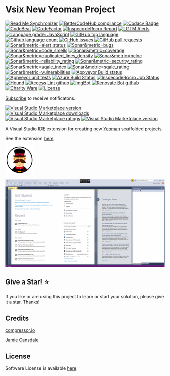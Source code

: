 # Vsix New Yeoman Project

<!--BadgesSTART-->
<!-- Powered by https://github.com/GregTrevellick/ReadMeSynchronizer -->
[![Read Me Synchronizer](https://img.shields.io/badge/-powered%20by%20ReadMeSynchronizer-brightgreen.svg)](https://github.com/GregTrevellick/ReadMeSynchronizer)
[![BetterCodeHub compliance](https://bettercodehub.com/edge/badge/GregTrevellick/VsixNewYeomanProject?branch=master)](https://bettercodehub.com/results/GregTrevellick/VsixNewYeomanProject)
[![Codacy Badge](https://api.codacy.com/project/badge/Grade/b7496ea552ed4856b6875d1412dbe48f)](https://www.codacy.com/project/gtrevellick/VsixNewYeomanProject/dashboard?utm_source=github.com&amp;utm_medium=referral&amp;utm_content=GregTrevellick/VsixNewYeomanProject&amp;utm_campaign=Badge_Grade_Dashboard)
[![CodeBeat](https://codebeat.co/badges/undefined)](https://codebeat.co/projects/github-com-gregtrevellick-vsixnewyeomanproject-master)
[![CodeFactor](https://www.codefactor.io/repository/github/GregTrevellick/VsixNewYeomanProject/badge)](https://www.codefactor.io/repository/github/GregTrevellick/VsixNewYeomanProject)
[![InspecodeRocro Report](https://inspecode.rocro.com/badges/github.com/GregTrevellick/VsixNewYeomanProject/report?token=oipmdrN2Gy-tPGQshVJv1QsQscjeGd-chBeao8AF81U)](https://inspecode.rocro.com/reports/github.com/GregTrevellick/VsixNewYeomanProject/branch/master/summary)
[![LGTM Alerts](https://img.shields.io/lgtm/alerts/g/GregTrevellick/VsixNewYeomanProject.svg?logo=lgtm&logoWidth=18)](https://lgtm.com/projects/g/GregTrevellick/VsixNewYeomanProject/alerts/)
[![Language grade: JavaScript](https://img.shields.io/lgtm/grade/javascript/g/GregTrevellick/VsixNewYeomanProject.svg?logo=lgtm&logoWidth=18)](https://lgtm.com/projects/g/GregTrevellick/VsixNewYeomanProject/context:javascript)
[![GitHub top language](https://img.shields.io/github/languages/top/GregTrevellick/VsixNewYeomanProject.svg)](https://github.com/GregTrevellick/VsixNewYeomanProject)
[![Github language count](https://img.shields.io/github/languages/count/GregTrevellick/VsixNewYeomanProject.svg)](https://github.com/GregTrevellick/VsixNewYeomanProject)
[![GitHub issues](https://img.shields.io/github/issues-raw/GregTrevellick/VsixNewYeomanProject.svg)](https://github.com/GregTrevellick/VsixNewYeomanProject/issues)
[![GitHub pull requests](https://img.shields.io/github/issues-pr-raw/GregTrevellick/VsixNewYeomanProject.svg)](https://github.com/GregTrevellick/VsixNewYeomanProject/pulls)
[![Sonar&metric=alert_status](https://sonarcloud.io/api/project_badges/measure?project=VsixNewYeomanProject&metric=alert_status)](https://sonarcloud.io/dashboard?id=VsixNewYeomanProject)
[![Sonar&metric=bugs](https://sonarcloud.io/api/project_badges/measure?project=VsixNewYeomanProject&metric=bugs)](https://sonarcloud.io/component_measures?id=VsixNewYeomanProject&metric=bugs)
[![Sonar&metric=code_smells](https://sonarcloud.io/api/project_badges/measure?project=VsixNewYeomanProject&metric=code_smells)](https://sonarcloud.io/component_measures?id=VsixNewYeomanProject&metric=code_smells)
[![Sonar&metric=coverage](https://sonarcloud.io/api/project_badges/measure?project=VsixNewYeomanProject&metric=coverage)](https://sonarcloud.io/component_measures?id=VsixNewYeomanProject&metric=Coverage)
[![Sonar&metric=duplicated_lines_density](https://sonarcloud.io/api/project_badges/measure?project=VsixNewYeomanProject&metric=duplicated_lines_density)](https://sonarcloud.io/component_measures?id=VsixNewYeomanProject&metric=duplicated_lines)
[![Sonar&metric=ncloc](https://sonarcloud.io/api/project_badges/measure?project=VsixNewYeomanProject&metric=ncloc)](https://sonarcloud.io/component_measures?id=VsixNewYeomanProject&metric=ncloc)
[![Sonar&metric=reliability_rating](https://sonarcloud.io/api/project_badges/measure?project=VsixNewYeomanProject&metric=reliability_rating)](https://sonarcloud.io/component_measures?id=VsixNewYeomanProject&metric=reliability_rating)
[![Sonar&metric=security_rating](https://sonarcloud.io/api/project_badges/measure?project=VsixNewYeomanProject&metric=security_rating)](https://sonarcloud.io/component_measures?id=VsixNewYeomanProject&metric=security_rating)
[![Sonar&metric=sqale_index](https://sonarcloud.io/api/project_badges/measure?project=VsixNewYeomanProject&metric=sqale_index)](https://sonarcloud.io/component_measures?id=VsixNewYeomanProject&metric=sqale_index)
[![Sonar&metric=sqale_rating](https://sonarcloud.io/api/project_badges/measure?project=VsixNewYeomanProject&metric=sqale_rating)](https://sonarcloud.io/component_measures?id=VsixNewYeomanProject&metric=sqale_rating)
[![Sonar&metric=vulnerabilities](https://sonarcloud.io/api/project_badges/measure?project=VsixNewYeomanProject&metric=vulnerabilities)](https://sonarcloud.io/component_measures?id=VsixNewYeomanProject&metric=vulnerabilities)
[![Appveyor Build status](https://ci.appveyor.com/api/projects/status/awv70p92uu0u84k9?svg=true)](https://ci.appveyor.com/project/GregTrevellick/VsixNewYeomanProject)
[![Appveyor unit tests](https://img.shields.io/appveyor/tests/GregTrevellick/VsixNewYeomanProject.svg)](https://ci.appveyor.com/project/GregTrevellick/VsixNewYeomanProject/build/tests)
[![Azure Build Status](https://gregtrevellick.visualstudio.com/VsixNewYeomanProject/_apis/build/status/VsixNewYeomanProject)](https://gregtrevellick.visualstudio.com/VsixNewYeomanProject/_build/latest?definitionId=17)
[![InspecodeRocro Job Status](https://inspecode.rocro.com/badges/github.com/GregTrevellick/VsixNewYeomanProject/status?token=oipmdrN2Gy-tPGQshVJv1QsQscjeGd-chBeao8AF81U)](https://inspecode.rocro.com/jobs/github.com/GregTrevellick/VsixNewYeomanProject/latest?completed=true)
[![Hound](https://img.shields.io/badge/hound_ci-checked-brightgreen.svg)](https://houndci.com/)
[![Access Lint github](https://img.shields.io/badge/a11y-checked-brightgreen.svg)](https://www.accesslint.com)
[![ImgBot](https://img.shields.io/badge/images-optimized-brightgreen.svg)](https://imgbot.net/)
[![Renovate Bot github](https://img.shields.io/badge/renovatebot-checked-brightgreen.svg)](https://renovatebot.com/)
[![Charity Ware](https://img.shields.io/badge/charity%20ware-thank%20you-brightgreen.svg)](https://github.com/GregTrevellick/MiscellaneousArtefacts/wiki/Charity-Ware)
[![License](https://img.shields.io/github/license/gittools/gitlink.svg)](/LICENSE.txt)

[Subscribe](https://github.com/GregTrevellick/VsixNewYeomanProject/subscription) to receive notificatons.

[![Visual Studio Marketplace version](https://img.shields.io/badge/-NewYeomanProject-%23e2165e.svg)](https://marketplace.visualstudio.com/items?itemName=GregTrevellick.NewYeomanProject)
[![Visual Studio Marketplace downloads](https://vsmarketplacebadge.apphb.com/installs/GregTrevellick.NewYeomanProject.svg)](https://marketplace.visualstudio.com/items?itemName=GregTrevellick.NewYeomanProject)
[![Visual Studio Marketplace ratings](https://vsmarketplacebadge.apphb.com/rating/GregTrevellick.NewYeomanProject.svg)](https://marketplace.visualstudio.com/items?itemName=GregTrevellick.NewYeomanProject)
[![Visual Studio Marketplace version](https://vsmarketplacebadge.apphb.com/version/GregTrevellick.NewYeomanProject.svg)](https://marketplace.visualstudio.com/items?itemName=GregTrevellick.NewYeomanProject)



<!--BadgesEND-->

A Visual Studio IDE extension for creating new [Yeoman](https://yeoman.io/) scaffolded projects.

See the extension [here](https://marketplace.visualstudio.com/items?itemName=GregTrevellick.NewYeomanProject).

![Vsix Extension Preview 90X90](Src/NewYeomanProjectVsix/Resources/VsixExtensionPreview_90x90.png)

![Screen2](Src/NewYeomanProjectVsix/Resources/screen2.gif)

## Give a Star! :star:
If you like or are using this project to learn or start your solution, please give it a star. Thanks!

## Credits

[compressor.io](https://compressor.io/)

[Jamie Cansdale](https://github.com/jcansdale/TemporaryProjects)

## License

Software License is available [here](/LICENSE.txt).


